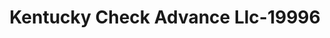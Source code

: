 ---
f_zip-code: 40383
f_state-code: KY
title: Kentucky Check Advance Llc-19996
f_phone: 859-873-6865
f_city-only: Versailles
f_address: 102 Rose Hill Avenue Versailles
f_location-unique-id: '19996'
slug: kentucky-check-advance-llc-19996
updated-on: '2024-05-30T13:46:58.046Z'
created-on: '2024-05-30T13:36:59.803Z'
published-on: '2024-05-30T13:54:32.469Z'
f_city-state: cms/city/versailles-ky.md
f_company: cms/company/kentucky-check-advance-llc.md
f_state: cms/state/kentucky.md
layout: '[payday-loan].html'
tags: payday-loan
---